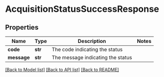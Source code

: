 # AcquisitionStatusSuccessResponse

## Properties
Name | Type | Description | Notes
------------ | ------------- | ------------- | -------------
**code** | **str** | The code indicating the status | 
**message** | **str** | The message indicating the status | 

[[Back to Model list]](../README.md#documentation-for-models) [[Back to API list]](../README.md#documentation-for-api-endpoints) [[Back to README]](../README.md)

